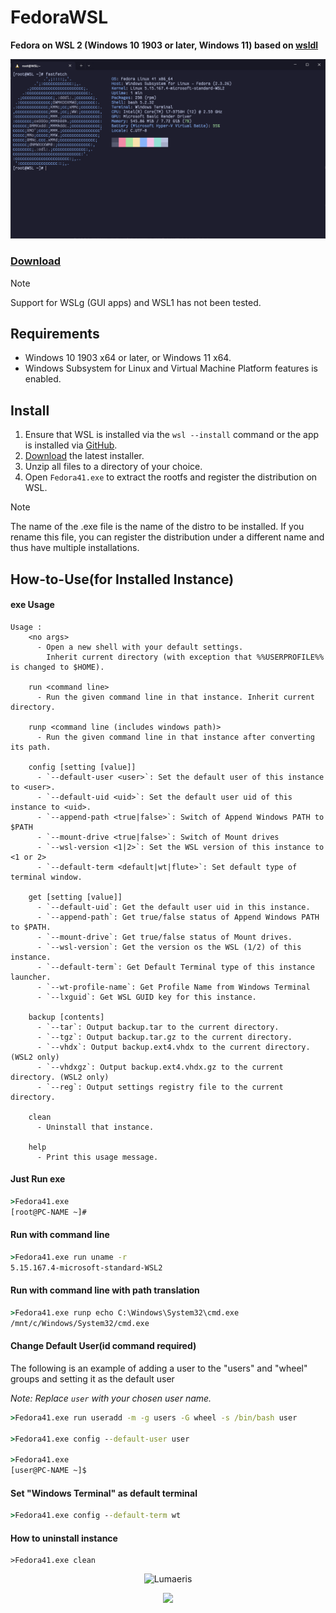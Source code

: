# FedoraWSL
**Fedora on WSL 2 (Windows 10 1903 or later, Windows 11) based on [wsldl](https://github.com/yuk7/wsldl)**

![screenshot](https://raw.githubusercontent.com/Lumaeris/FedoraWSL/master/img/screenshot.png)

### [Download](https://github.com/Lumaeris/FedoraWSL/releases)

> [!NOTE]
> Support for WSLg (GUI apps) and WSL1 has not been tested.

## Requirements
* Windows 10 1903 x64 or later, or Windows 11 x64.
* Windows Subsystem for Linux and Virtual Machine Platform features is enabled.

## Install
1. Ensure that WSL is installed via the `wsl --install` command or the app is installed via [GitHub](https://github.com/microsoft/WSL/releases/latest).
2. [Download](https://github.com/Lumaeris/FedoraWSL/releases) the latest installer.
3. Unzip all files to a directory of your choice.
4. Open `Fedora41.exe` to extract the rootfs and register the distribution on WSL.

> [!NOTE]
> The name of the .exe file is the name of the distro to be installed. If you rename this file, you can register the distribution under a different name and thus have multiple installations.

## How-to-Use(for Installed Instance)
#### exe Usage
```dos
Usage :
    <no args>
      - Open a new shell with your default settings.
        Inherit current directory (with exception that %%USERPROFILE%% is changed to $HOME).

    run <command line>
      - Run the given command line in that instance. Inherit current directory.

    runp <command line (includes windows path)>
      - Run the given command line in that instance after converting its path.

    config [setting [value]]
      - `--default-user <user>`: Set the default user of this instance to <user>.
      - `--default-uid <uid>`: Set the default user uid of this instance to <uid>.
      - `--append-path <true|false>`: Switch of Append Windows PATH to $PATH
      - `--mount-drive <true|false>`: Switch of Mount drives
      - `--wsl-version <1|2>`: Set the WSL version of this instance to <1 or 2>
      - `--default-term <default|wt|flute>`: Set default type of terminal window.

    get [setting [value]]
      - `--default-uid`: Get the default user uid in this instance.
      - `--append-path`: Get true/false status of Append Windows PATH to $PATH.
      - `--mount-drive`: Get true/false status of Mount drives.
      - `--wsl-version`: Get the version os the WSL (1/2) of this instance.
      - `--default-term`: Get Default Terminal type of this instance launcher.
      - `--wt-profile-name`: Get Profile Name from Windows Terminal
      - `--lxguid`: Get WSL GUID key for this instance.

    backup [contents]
      - `--tar`: Output backup.tar to the current directory.
      - `--tgz`: Output backup.tar.gz to the current directory.
      - `--vhdx`: Output backup.ext4.vhdx to the current directory. (WSL2 only)
      - `--vhdxgz`: Output backup.ext4.vhdx.gz to the current directory. (WSL2 only)
      - `--reg`: Output settings registry file to the current directory.

    clean
      - Uninstall that instance.

    help
      - Print this usage message.
```

#### Just Run exe
```cmd
>Fedora41.exe
[root@PC-NAME ~]#
```

#### Run with command line
```cmd
>Fedora41.exe run uname -r
5.15.167.4-microsoft-standard-WSL2
```

#### Run with command line with path translation
```cmd
>Fedora41.exe runp echo C:\Windows\System32\cmd.exe
/mnt/c/Windows/System32/cmd.exe
```

#### Change Default User(id command required)

The following is an example of adding a user to the "users" and "wheel" groups and setting it as the default user

_Note: Replace `user` with your chosen user name._

```cmd
>Fedora41.exe run useradd -m -g users -G wheel -s /bin/bash user

>Fedora41.exe config --default-user user

>Fedora41.exe
[user@PC-NAME ~]$
```

#### Set "Windows Terminal" as default terminal
```cmd
>Fedora41.exe config --default-term wt
```

#### How to uninstall instance
```dos
>Fedora41.exe clean
```

<p align="center">
    <picture>
        <source media="(prefers-color-scheme: dark)" srcset="https://raw.githubusercontent.com/Lumaeris/Lumaeris/refs/heads/main/assets/footer-white.png">
        <img alt="Lumaeris" width="600px" src="https://raw.githubusercontent.com/Lumaeris/Lumaeris/refs/heads/main/assets/footer-dark.png">
    </picture>
</p>
<p align="center">
    <a href="https://github.com/Lumaeris/FedoraWSL/blob/master/LICENSE"><img src="https://img.shields.io/badge/License-MIT-ED592F?style=for-the-badge"/></a>
</p>
